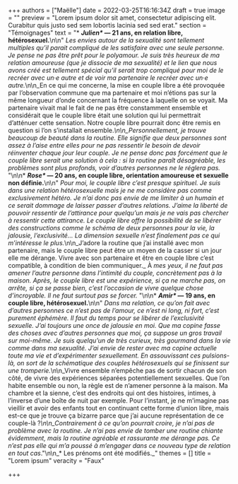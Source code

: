 +++
authors = ["Maëlle"]
date = 2022-03-25T16:16:34Z
draft = true
image = ""
preview = "Lorem ipsum dolor sit amet, consectetur adipiscing elit. Curabitur quis justo sed sem lobortis lacinia sed sed erat."
section = "Témoignages"
text = "* ___Julien*_ — 21 ans, en relation libre, hétérosexuel.__\n\n\" _Les envies autour de la sexualité sont tellement multiples qu’il parait compliqué de les satisfaire avec une seule personne. Je pense ne pas être prêt pour le polyamour. Je suis très heureux de ma relation amoureuse (que je dissocie de ma sexualité) et le lien que nous avons créé est tellement spécial qu’il serait trop compliqué pour moi de le recréer avec un·e autre et de voir ma partenaire le recréer avec un·e autre._\n\n_En ce qui me concerne, la mise en couple libre a été provoquée par l’observation commune que ma partenaire et moi n’étions pas sur la même longueur d’onde concernant la fréquence à laquelle on se voyait. Ma partenaire vivait mal le fait de ne pas être constamment ensemble et considérait que le couple libre était une solution qui lui permettrait d’atténuer cette sensation. Notre couple libre pourrait donc être remis en question si l’on s’installait ensemble._\n\n_Personnellement, je trouve beaucoup de beauté dans la routine. Elle signifie que deux personnes sont assez à l’aise entre elles pour ne pas ressentir le besoin de devoir réinventer chaque jour leur couple. Je ne pense donc pas forcément que le couple libre serait une solution à cela : si la routine paraît désagréable, les problèmes sont plus profonds, voir d’autres personnes ne le réglera pas._ \"\n\n* ___Rose*_ — 20 ans, en couple libre, orientation amoureuse et sexuelle non définie.__\n\n\" _Pour moi, le couple libre c’est presque spirituel. Je suis dans une relation hétérosexuelle mais je ne me considère pas comme exclusivement hétéro. Je n’ai donc pas envie de me limiter à un humain et ce serait dommage de laisser passer d’autres relations. J’aime la liberté de pouvoir ressentir de l’attirance pour quelqu’un mais je ne vais pas chercher à ressentir cette attirance. Le couple libre offre la possibilité de se libérer des constructions comme le schéma de deux personnes pour la vie, la jalousie, l’exclusivité... La dimension sexuelle n’est finalement pas ce qui m’intéresse le plus._\n\n_J’adore la routine que j’ai installé avec mon partenaire, mais le couple libre peut être un moyen de la casser si un jour elle me dérange. Vivre avec son partenaire et être en couple libre c’est compatible, à condition de bien communiquer._ À _mes yeux, il ne faut pas amener l’autre personne dans l’intimité du couple, concrètement pas à la maison. Après, le couple libre est une expérience, si ça ne marche pas, on arrête, si ça se passe bien, c’est l’occasion de vivre quelque chose d’incroyable. Il ne faut surtout pas se forcer._ \"\n\n* ___Amir*_ — 19 ans, en couple libre, hétérosexuel.__\n\n\" _Dans ma relation, ce qu’on fait avec d’autres personnes ce n’est pas de l’amour, ce n’est ni long, ni fort, c’est purement éphémère. Il faut du temps pour se libérer de l’exclusivité sexuelle. J’ai toujours une once de jalousie en moi. Que ma copine fasse des choses avec d’autres personnes que moi, ça suppose un gros travail sur moi-même. Je suis quelqu’un de très curieux, très gourmand dans la vie comme dans ma sexualité. J’ai envie de rester avec ma copine actuelle toute ma vie et d’expérimenter sexuellement. En assouvissant ces pulsions-là, on sort de la schématique des couples hétérosexuels qui se finissent sur une tromperie._\n\n_Vivre ensemble n’empêche pas de sortir chacun de son côté, de vivre des expériences séparées potentiellement sexuelles. Que l’on habite ensemble ou non, la règle est de n’amener personne à la maison. Ma chambre et la sienne, c’est des endroits qui ont des histoires, intimes, à l’inverse d’une boîte de nuit par exemple. Pour l’instant, je ne m’imagine pas vieillir et avoir des enfants tout en continuant cette forme d’union libre, mais est-ce que je trouve ça bizarre parce que j’ai aucune représentation de ce couple-là ?_\n\n_Contrairement à ce qu’on pourrait croire, je n’ai pas de problème avec la routine. Je n’ai pas envie de tomber une routine chiante évidemment, mais la routine agréable et rassurante me dérange pas. Ce n’est pas elle qui m’a poussé à m’engager dans ce nouveau type de relation en tout cas_.\"\n\n_* Les prénoms ont été modifiés._"
themes = []
title = "Lorem ipsum"
veracity = "Faux"

+++
